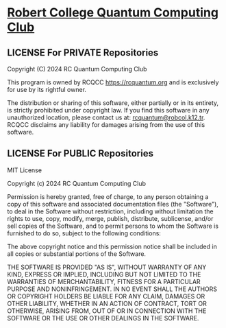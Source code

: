 # [Robert College Quantum Computing Club](https://rcquantum.org)

## LICENSE For PRIVATE Repositories
Copyright (C) 2024 RC Quantum Computing Club

This program is owned by RCQCC https://rcquantum.org and is exclusively for use by its rightful owner. 

The distribution or sharing of this software, either partially or in its entirety, is strictly prohibited under copyright law. 
If you find this software in any unauthorized location, please contact us at: rcquantum@robcol.k12.tr.
RCQCC disclaims any liability for damages arising from the use of this software.


## LICENSE For PUBLIC Repositories
MIT License

Copyright (c) 2024 RC Quantum Computing Club

Permission is hereby granted, free of charge, to any person obtaining a copy
of this software and associated documentation files (the "Software"), to deal
in the Software without restriction, including without limitation the rights
to use, copy, modify, merge, publish, distribute, sublicense, and/or sell
copies of the Software, and to permit persons to whom the Software is
furnished to do so, subject to the following conditions:

The above copyright notice and this permission notice shall be included in all
copies or substantial portions of the Software.

THE SOFTWARE IS PROVIDED "AS IS", WITHOUT WARRANTY OF ANY KIND, EXPRESS OR
IMPLIED, INCLUDING BUT NOT LIMITED TO THE WARRANTIES OF MERCHANTABILITY,
FITNESS FOR A PARTICULAR PURPOSE AND NONINFRINGEMENT. IN NO EVENT SHALL THE
AUTHORS OR COPYRIGHT HOLDERS BE LIABLE FOR ANY CLAIM, DAMAGES OR OTHER
LIABILITY, WHETHER IN AN ACTION OF CONTRACT, TORT OR OTHERWISE, ARISING FROM,
OUT OF OR IN CONNECTION WITH THE SOFTWARE OR THE USE OR OTHER DEALINGS IN THE
SOFTWARE.



